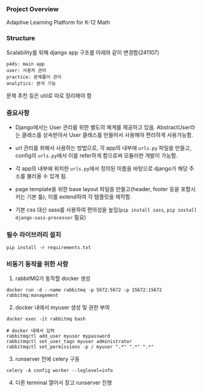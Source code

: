 ### Project Overview

Adaptive Learning Platform for K-12 Math


### Structure
Scalability를 위해 django app 구조를 아래와 같이 변경함(241107)
```
p4ds: main app
user: 사용자 관리
practice: 문제풀이 관리
analytics: 분석 기능
```
문제 추천 등은 util로 따로 정리해야 함

### 중요사항
* Django에서는 User 관리를 위한 별도의 체계를 제공하고 있음. AbstractUser라는 클래스를 상속받아서 User 클래스를 만들어서 사용해야 편리하게 사용가능함.
* url 관리를 위해서 사용하는 방법으로, 각 app의 내부에 `urls.py` 파일을 만들고, config의 `urls.py`에서 이를 refer하게 함으로써 모듈러한 개발이 가능함.
* 각 app의 내부에 위치한 `urls.py`에서 정의된 이름을 바탕으로 django가 해당 주소를 불러올 수 있게 됨.
* page template을 위한 base layout 파일을 만들고(header, footer 등을 포함시키는 기본 틀), 이를 extend하여 각 템플릿을 제작함.

* 기본 css 대신 sass를 사용하여 편의성을 높임(`pip install sass`, `pip install django-sass-processor` 필요)

### 필수 라이브러리 설치
```
pip install -r requirements.txt
```
### 비동기 동작을 위한 사항
1. rabbitMQ가 동작할 docker 생성
```
docker run -d --name rabbitmq -p 5672:5672 -p 15672:15672 rabbitmq:management
```
2. docker 내에서 myuser 생성 및 권한 부여
```
docker exec -it rabbitmq bash

# docker 내에서 입력
rabbitmqctl add_user myuser mypassword
rabbitmqctl set_user_tags myuser administrator
rabbitmqctl set_permissions -p / myuser ".*" ".*" ".*"
```
3. runserver 전에 celery 구동
```
celery -A config worker --loglevel=info
```
4. 다른 terminal 열어서 장고 runserver 진행
